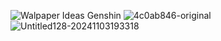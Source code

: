 ![Walpaper Ideas Genshin](https://github.com/user-attachments/assets/d8fb5236-9822-4c76-a886-a2577937d18b) ![4c0ab846-original](https://github.com/user-attachments/assets/e82adb88-25f4-4b16-b4a1-312029016b8d)
![Untitled128-20241103193318](https://github.com/user-attachments/assets/fc9d0746-54e3-4af2-a424-a2bc4a040885)
